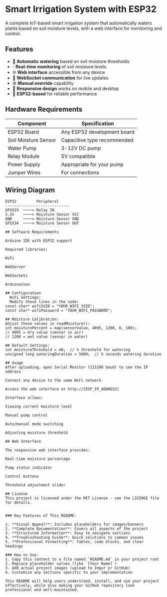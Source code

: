 # Smart Irrigation System with ESP32

A complete IoT-based smart irrigation system that automatically waters plants based on soil moisture levels, with a web interface for monitoring and control.

## Features

- 🌱 **Automatic watering** based on soil moisture thresholds
- 💧 **Real-time monitoring** of soil moisture levels
- 🌐 **Web interface** accessible from any device
- 🔄 **WebSocket communication** for live updates
- ⚙️ **Manual override** capability
- 📱 **Responsive design** works on mobile and desktop
- 🔌 **ESP32-based** for reliable performance

## Hardware Requirements

| Component | Specification |
|-----------|--------------|
| ESP32 Board | Any ESP32 development board |
| Soil Moisture Sensor | Capacitive type recommended |
| Water Pump | 3-12V DC pump |
| Relay Module | 5V compatible |
| Power Supply | Appropriate for your pump |
| Jumper Wires | For connections |

## Wiring Diagram

```plaintext
ESP32         Peripheral
-----------------------------
GPIO23  ────> Relay IN
3.3V    ────> Moisture Sensor VCC
GND     ────> Moisture Sensor GND
GPIO34  ────> Moisture Sensor OUT

## Software Requirements

Arduino IDE with ESP32 support

Required libraries:

WiFi

WebServer

WebSockets

ArduinoJson

## Configuration
  WiFi Settings:
  Modify these lines in the code:
const char* wifiSSID = "YOUR_WIFI_SSID";
const char* wifiPassword = "YOUR_WIFI_PASSWORD";

## Moisture Calibration:
Adjust these values in readMoisture():
int moisturePercent = map(sensorValue, 4095, 1200, 0, 100);
// 4095 = dry value (sensor in air)
// 1200 = wet value (sensor in water)

## Default Settings:
int moistureThreshold = 40;  // % threshold for watering
unsigned long wateringDuration = 5000;  // 5 seconds watering duration

## Usage
After uploading, open Serial Monitor (115200 baud) to see the IP address

Connect any device to the same WiFi network

Access the web interface at http://[ESP_IP_ADDRESS]

Interface allows:

Viewing current moisture level

Manual pump control

Auto/manual mode switching

Adjusting moisture threshold

## Web Interface

The responsive web interface provides:

Real-time moisture percentage

Pump status indicator

Control buttons

Threshold adjustment slider

## License
This project is licensed under the MIT License - see the LICENSE file for details.


### Key Features of This README:

1. **Visual Appeal**: Includes placeholders for images/banners
2. **Complete Documentation**: Covers all aspects of the project
3. **Structured Information**: Easy to navigate sections
4. **Troubleshooting Guide**: Quick solutions to common issues
5. **Professional Formatting**: Tables, code blocks, and clear headings

### How to Use:
1. Copy this content to a file named `README.md` in your project root
2. Replace placeholder values (like `[Your Name]`)
3. Add actual project images (upload to Imgur or GitHub)
4. Customize any sections specific to your implementation

This README will help users understand, install, and use your project effectively, while also making your GitHub repository look professional and well-maintained.
